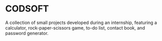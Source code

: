 # CODSOFT
A collection of small projects developed during an internship, featuring a calculator, rock-paper-scissors game, to-do list, contact book, and password generator.

